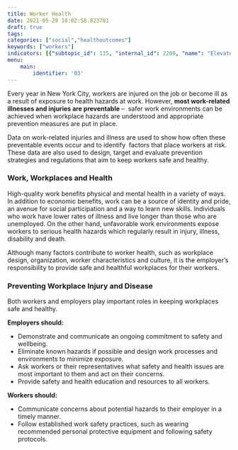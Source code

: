 ```yaml
---
title: Worker Health
date: 2021-05-28 18:02:58.823781
draft: true
tags: 
categories: ["social","healthoutcomes"]
keywords: ["workers"]
indicators: [{"subtopic_id": 115, "internal_id": 2209, "name": "Elevated Blood Lead Levels among Persons Aged 16 or Older", "URL": "https://a816-dohbesp.nyc.gov/IndicatorPublic/VisualizationData.aspx?id=2209,719b87,115,Summarize"}, {"subtopic_id": 115, "internal_id": 2211, "name": "Hospitalizations Billed to Workers\u2019 Compensation", "URL": "https://a816-dohbesp.nyc.gov/IndicatorPublic/VisualizationData.aspx?id=2211,719b87,115,Summarize"}, {"subtopic_id": 115, "internal_id": 2208, "name": "Hospitalizations for Asbestosis", "URL": "https://a816-dohbesp.nyc.gov/IndicatorPublic/VisualizationData.aspx?id=2208,719b87,115,Summarize"}, {"subtopic_id": 115, "internal_id": 2210, "name": "Hospitalizations for Pneumoconiosis", "URL": "https://a816-dohbesp.nyc.gov/IndicatorPublic/VisualizationData.aspx?id=2210,719b87,115,Summarize"}, {"subtopic_id": 115, "internal_id": 2214, "name": "Work-Related Deaths across All Industries", "URL": "https://a816-dohbesp.nyc.gov/IndicatorPublic/VisualizationData.aspx?id=2214,719b87,115,Summarize"}, {"subtopic_id": 115, "internal_id": 2239, "name": "Work-Related Deaths in the Construction Industry by Borough", "URL": "https://a816-dohbesp.nyc.gov/IndicatorPublic/VisualizationData.aspx?id=2239,719b87,115,Summarize"}, {"subtopic_id": 115, "internal_id": 2215, "name": "Work-Related Deaths in the Construction Industry Citywide", "URL": "https://a816-dohbesp.nyc.gov/IndicatorPublic/VisualizationData.aspx?id=2215,719b87,115,Summarize"}]
menu:
    main:
        identifier: '03'
---
```


Every year in New York City, workers are injured on the job or become ill as a result of exposure to health hazards at work. However, **most work-related illnesses and injuries are preventable** –  safer work environments can be achieved when workplace hazards are understood and appropriate prevention measures are put in place.

Data on work-related injuries and illness are used to show how often these preventable events occur and to identify  factors that place workers at risk. These data are also used to design, target and evaluate prevention strategies and regulations that aim to keep workers safe and healthy.

### Work, Workplaces and Health

High-quality work benefits physical and mental health in a variety of ways. In addition to economic benefits, work can be a source of identity and pride, an avenue for social participation and a way to learn new skills. Individuals who work have lower rates of illness and live longer than those who are unemployed. On the other hand, unfavorable work environments expose workers to serious health hazards which regularly result in injury, illness, disability and death.

Although many factors contribute to worker health, such as workplace design, organization, worker characteristics and culture, it is the employer’s responsibility to provide safe and healthful workplaces for their workers.

### Preventing Workplace Injury and Disease

Both workers and employers play important roles in keeping workplaces safe and healthy.

**Employers should:**

* Demonstrate and communicate an ongoing commitment to safety and wellbeing.
* Eliminate known hazards if possible and design work processes and environments to minimize exposure.
* Ask workers or their representatives what safety and health issues are most important to them and act on their concerns.
* Provide safety and health education and resources to all workers.

**Workers should:**

* Communicate concerns about potential hazards to their employer in a timely manner.
* Follow established work safety practices, such as wearing recommended personal protective equipment and following safety protocols.
